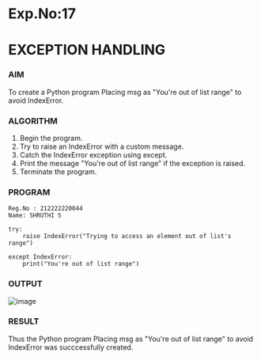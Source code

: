 # Exp.No:17  
# EXCEPTION HANDLING

### AIM  

To create a Python program Placing msg as "You're out of list range" to avoid IndexError.

### ALGORITHM

1. Begin the program.  
2. Try to raise an IndexError with a custom message.
3. Catch the IndexError exception using except.
4. Print the message "You're out of list range" if the exception is raised.
5. Terminate the program.

### PROGRAM

```
Reg.No : 212222220044
Name: SHRUTHI S

try:
    raise IndexError("Trying to access an element out of list's range")

except IndexError:
    print("You're out of list range")

```

### OUTPUT

![image](https://github.com/user-attachments/assets/76d1fde2-ab2a-4c00-8948-3781d04e77fb)

### RESULT

Thus the  Python program Placing msg as "You're out of list range" to avoid IndexError was succcessfully created.
